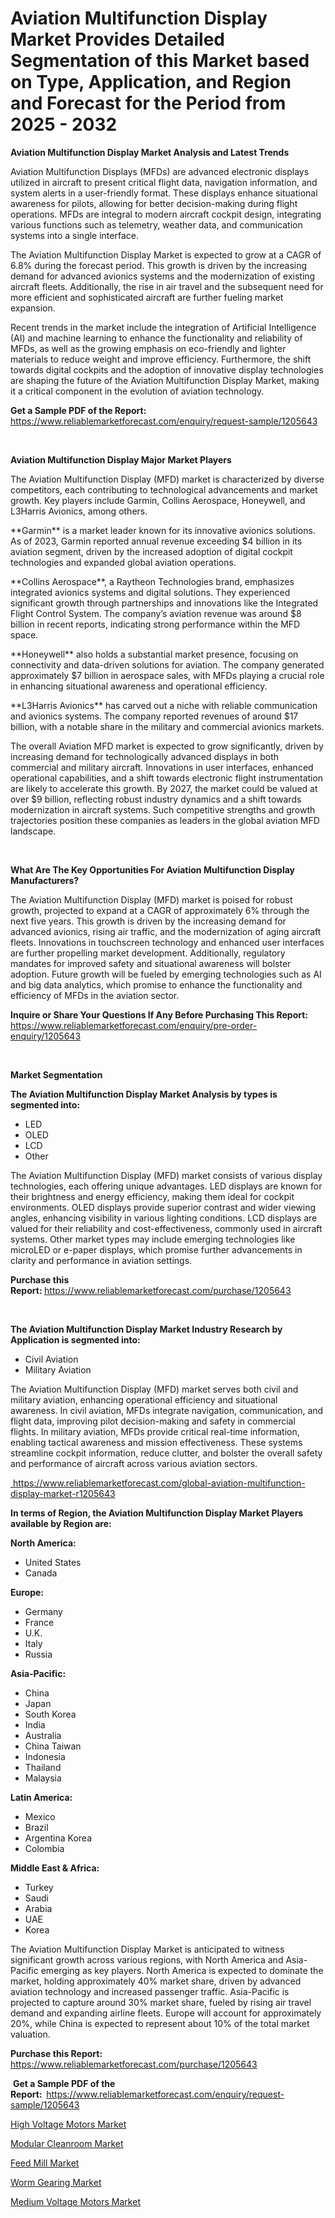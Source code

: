 <p><h1>Aviation Multifunction Display Market Provides Detailed Segmentation of this Market based on Type, Application, and Region and Forecast for the Period from 2025 - 2032</h1></p><p><strong>Aviation Multifunction Display Market Analysis and Latest Trends</strong></p>
<p><p>Aviation Multifunction Displays (MFDs) are advanced electronic displays utilized in aircraft to present critical flight data, navigation information, and system alerts in a user-friendly format. These displays enhance situational awareness for pilots, allowing for better decision-making during flight operations. MFDs are integral to modern aircraft cockpit design, integrating various functions such as telemetry, weather data, and communication systems into a single interface.</p><p>The Aviation Multifunction Display Market is expected to grow at a CAGR of 6.8% during the forecast period. This growth is driven by the increasing demand for advanced avionics systems and the modernization of existing aircraft fleets. Additionally, the rise in air travel and the subsequent need for more efficient and sophisticated aircraft are further fueling market expansion. </p><p>Recent trends in the market include the integration of Artificial Intelligence (AI) and machine learning to enhance the functionality and reliability of MFDs, as well as the growing emphasis on eco-friendly and lighter materials to reduce weight and improve efficiency. Furthermore, the shift towards digital cockpits and the adoption of innovative display technologies are shaping the future of the Aviation Multifunction Display Market, making it a critical component in the evolution of aviation technology.</p></p>
<p><strong>Get a Sample PDF of the Report:&nbsp;</strong> <a href="https://www.reliablemarketforecast.com/enquiry/request-sample/1205643?utm_campaign=3208&utm_medium=2&utm_source=Github&utm_content=ia&utm_term=26032025&utm_id=aviation-multifunction-display">https://www.reliablemarketforecast.com/enquiry/request-sample/1205643</a></p>
<p>&nbsp;</p>
<p><strong>Aviation Multifunction Display Major Market Players</strong></p>
<p><p>The Aviation Multifunction Display (MFD) market is characterized by diverse competitors, each contributing to technological advancements and market growth. Key players include Garmin, Collins Aerospace, Honeywell, and L3Harris Avionics, among others. </p><p>**Garmin** is a market leader known for its innovative avionics solutions. As of 2023, Garmin reported annual revenue exceeding $4 billion in its aviation segment, driven by the increased adoption of digital cockpit technologies and expanded global aviation operations. </p><p>**Collins Aerospace**, a Raytheon Technologies brand, emphasizes integrated avionics systems and digital solutions. They experienced significant growth through partnerships and innovations like the Integrated Flight Control System. The company’s aviation revenue was around $8 billion in recent reports, indicating strong performance within the MFD space.</p><p>**Honeywell** also holds a substantial market presence, focusing on connectivity and data-driven solutions for aviation. The company generated approximately $7 billion in aerospace sales, with MFDs playing a crucial role in enhancing situational awareness and operational efficiency.</p><p>**L3Harris Avionics** has carved out a niche with reliable communication and avionics systems. The company reported revenues of around $17 billion, with a notable share in the military and commercial avionics markets.</p><p>The overall Aviation MFD market is expected to grow significantly, driven by increasing demand for technologically advanced displays in both commercial and military aircraft. Innovations in user interfaces, enhanced operational capabilities, and a shift towards electronic flight instrumentation are likely to accelerate this growth. By 2027, the market could be valued at over $9 billion, reflecting robust industry dynamics and a shift towards modernization in aircraft systems. Such competitive strengths and growth trajectories position these companies as leaders in the global aviation MFD landscape.</p></p>
<p>&nbsp;</p>
<p><strong>What Are The Key Opportunities For Aviation Multifunction Display Manufacturers?</strong></p>
<p><p>The Aviation Multifunction Display (MFD) market is poised for robust growth, projected to expand at a CAGR of approximately 6% through the next five years. This growth is driven by the increasing demand for advanced avionics, rising air traffic, and the modernization of aging aircraft fleets. Innovations in touchscreen technology and enhanced user interfaces are further propelling market development. Additionally, regulatory mandates for improved safety and situational awareness will bolster adoption. Future growth will be fueled by emerging technologies such as AI and big data analytics, which promise to enhance the functionality and efficiency of MFDs in the aviation sector.</p></p>
<p><strong>Inquire or Share Your Questions If Any Before Purchasing This Report:</strong> <a href="https://www.reliablemarketforecast.com/enquiry/pre-order-enquiry/1205643?utm_campaign=3208&utm_medium=2&utm_source=Github&utm_content=ia&utm_term=26032025&utm_id=aviation-multifunction-display">https://www.reliablemarketforecast.com/enquiry/pre-order-enquiry/1205643</a></p>
<p>&nbsp;</p>
<p><strong>Market Segmentation</strong></p>
<p><strong>The Aviation Multifunction Display Market Analysis by types is segmented into:</strong></p>
<p><ul><li>LED</li><li>OLED</li><li>LCD</li><li>Other</li></ul></p>
<p><p>The Aviation Multifunction Display (MFD) market consists of various display technologies, each offering unique advantages. LED displays are known for their brightness and energy efficiency, making them ideal for cockpit environments. OLED displays provide superior contrast and wider viewing angles, enhancing visibility in various lighting conditions. LCD displays are valued for their reliability and cost-effectiveness, commonly used in aircraft systems. Other market types may include emerging technologies like microLED or e-paper displays, which promise further advancements in clarity and performance in aviation settings.</p></p>
<p><strong>Purchase this Report:&nbsp;</strong><a href="https://www.reliablemarketforecast.com/purchase/1205643?utm_campaign=3208&utm_medium=2&utm_source=Github&utm_content=ia&utm_term=26032025&utm_id=aviation-multifunction-display">https://www.reliablemarketforecast.com/purchase/1205643</a></p>
<p>&nbsp;</p>
<p><strong>The Aviation Multifunction Display Market Industry Research by Application is segmented into:</strong></p>
<p><ul><li>Civil Aviation</li><li>Military Aviation</li></ul></p>
<p><p>The Aviation Multifunction Display (MFD) market serves both civil and military aviation, enhancing operational efficiency and situational awareness. In civil aviation, MFDs integrate navigation, communication, and flight data, improving pilot decision-making and safety in commercial flights. In military aviation, MFDs provide critical real-time information, enabling tactical awareness and mission effectiveness. These systems streamline cockpit information, reduce clutter, and bolster the overall safety and performance of aircraft across various aviation sectors.</p></p>
<p><a href="https://www.reliablemarketforecast.com/global-aviation-multifunction-display-market-r1205643?utm_campaign=3208&utm_medium=2&utm_source=Github&utm_content=ia&utm_term=26032025&utm_id=aviation-multifunction-display">&nbsp;https://www.reliablemarketforecast.com/global-aviation-multifunction-display-market-r1205643</a></p>
<p><strong>In terms of Region, the Aviation Multifunction Display Market Players available by Region are:</strong></p>
<p>
    <p> <strong> North America: </strong>
        <ul>
            <li>United States</li>
            <li>Canada</li>
        </ul>
        </p> 
    <p> <strong> Europe: </strong>
        <ul>
            <li>Germany</li>
            <li>France</li>
            <li>U.K.</li>
            <li>Italy</li>
            <li>Russia</li>
        </ul>
        </p> 
    <p> <strong> Asia-Pacific: </strong>
        <ul>
            <li>China</li>
            <li>Japan</li>
            <li>South Korea</li>
            <li>India</li>
            <li>Australia</li>
            <li>China Taiwan</li>
            <li>Indonesia</li>
            <li>Thailand</li>
            <li>Malaysia</li>
        </ul>
        </p> 
    <p> <strong> Latin America: </strong>
        <ul>
            <li>Mexico</li>
            <li>Brazil</li>
            <li>Argentina Korea</li>
            <li>Colombia</li>
        </ul>
        </p> 
    <p> <strong> Middle East & Africa: </strong>
        <ul>
            <li>Turkey</li>
            <li>Saudi</li>
            <li>Arabia</li>
            <li>UAE</li>
            <li>Korea</li>
        </ul>
    </p>
    </p>
<p><p>The Aviation Multifunction Display Market is anticipated to witness significant growth across various regions, with North America and Asia-Pacific emerging as key players. North America is expected to dominate the market, holding approximately 40% market share, driven by advanced aviation technology and increased passenger traffic. Asia-Pacific is projected to capture around 30% market share, fueled by rising air travel demand and expanding airline fleets. Europe will account for approximately 20%, while China is expected to represent about 10% of the total market valuation.</p></p>
<p><strong>Purchase this Report: </strong><a href="https://www.reliablemarketforecast.com/purchase/1205643?utm_campaign=3208&utm_medium=2&utm_source=Github&utm_content=ia&utm_term=26032025&utm_id=aviation-multifunction-display">https://www.reliablemarketforecast.com/purchase/1205643</a></p>
<p>&nbsp;<strong>Get a Sample PDF of the Report:&nbsp;&nbsp;</strong><a href="https://www.reliablemarketforecast.com/enquiry/request-sample/1205643?utm_campaign=3208&utm_medium=2&utm_source=Github&utm_content=ia&utm_term=26032025&utm_id=aviation-multifunction-display">https://www.reliablemarketforecast.com/enquiry/request-sample/1205643</a></p>
<p><strong></strong></p>
<p><p><a href="https://www.linkedin.com/pulse/forecasting-future-high-voltage-motors-market-size-projected-vuoke?utm_campaign=3208&utm_medium=2&utm_source=Github&utm_content=ia&utm_term=26032025&utm_id=aviation-multifunction-display">High Voltage Motors Market</a></p><p><a href="https://www.linkedin.com/pulse/evolvingmodular-cleanroom-marketdynamics-types-applications-bmpge?utm_campaign=3208&utm_medium=2&utm_source=Github&utm_content=ia&utm_term=26032025&utm_id=aviation-multifunction-display">Modular Cleanroom Market</a></p><p><a href="https://www.linkedin.com/pulse/data-global-feed-mill-markets-share-size-growth-opportunity-uinke?utm_campaign=3208&utm_medium=2&utm_source=Github&utm_content=ia&utm_term=26032025&utm_id=aviation-multifunction-display">Feed Mill Market</a></p><p><a href="https://www.linkedin.com/pulse/overview-worm-gearingmarket-industryshowing-growth-rate-gbuhe?utm_campaign=3208&utm_medium=2&utm_source=Github&utm_content=ia&utm_term=26032025&utm_id=aviation-multifunction-display">Worm Gearing Market</a></p><p><a href="https://www.linkedin.com/pulse/medium-voltage-motors-market-strategic-insights-product-7xn8e?utm_campaign=3208&utm_medium=2&utm_source=Github&utm_content=ia&utm_term=26032025&utm_id=aviation-multifunction-display">Medium Voltage Motors Market</a></p></p>